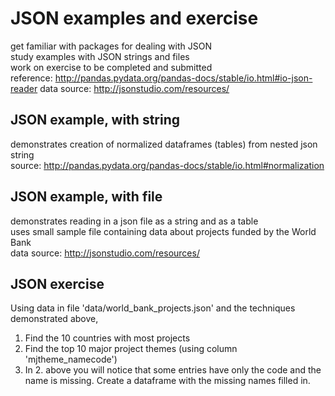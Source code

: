 # JSON examples and exercise
get familiar with packages for dealing with JSON  
study examples with JSON strings and files  
work on exercise to be completed and submitted  
reference: http://pandas.pydata.org/pandas-docs/stable/io.html#io-json-reader
data source: http://jsonstudio.com/resources/  
## JSON example, with string
demonstrates creation of normalized dataframes (tables) from nested json string  
source: http://pandas.pydata.org/pandas-docs/stable/io.html#normalization  
## JSON example, with file
demonstrates reading in a json file as a string and as a table  
uses small sample file containing data about projects funded by the World Bank  
data source: http://jsonstudio.com/resources/
## JSON exercise
Using data in file 'data/world_bank_projects.json' and the techniques demonstrated above,
1. Find the 10 countries with most projects
2. Find the top 10 major project themes (using column 'mjtheme_namecode')
3. In 2. above you will notice that some entries have only the code and the name is missing. Create a dataframe with the missing names filled in.
